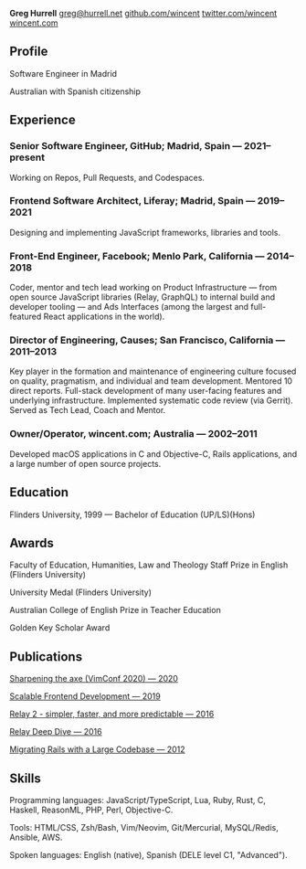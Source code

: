 **Greg Hurrell**
[greg@hurrell.net](mailto:greg@hurrell.net)
[github.com/wincent](https://github.com/wincent)
[twitter.com/wincent](https://twitter.com/wincent)
[wincent.com](https://wincent.com)

## Profile

Software Engineer in Madrid

Australian with Spanish citizenship

## Experience

### Senior Software Engineer, GitHub; Madrid, Spain &#8212; 2021&#8211;present

Working on Repos, Pull Requests, and Codespaces.

### Frontend Software Architect, Liferay; Madrid, Spain &#8212; 2019&#8211;2021

Designing and implementing JavaScript frameworks, libraries and tools.

### Front-End Engineer, Facebook; Menlo Park, California &#8212; 2014&#8211;2018

Coder, mentor and tech lead working on Product Infrastructure &#8212; from open source JavaScript libraries (Relay, GraphQL) to internal build and developer tooling &#8212; and Ads Interfaces (among the largest and full-featured React applications in the world).

### Director of Engineering, Causes; San Francisco, California &#8212; 2011&#8211;2013

Key player in the formation and maintenance of engineering culture focused on quality, pragmatism, and individual and team development. Mentored 10 direct reports. Full-stack development of many user-facing features and underlying infrastructure. Implemented systematic code review (via Gerrit). Served as Tech Lead, Coach and Mentor.

### Owner/Operator, wincent.com; Australia &#8212; 2002&#8211;2011

Developed macOS applications in C and Objective-C, Rails applications, and a large number of open source projects.

## Education

Flinders University, 1999 &#8212; Bachelor of Education (UP/LS)(Hons)

## Awards

Faculty of Education, Humanities, Law and Theology Staff Prize in English (Flinders University)

University Medal (Flinders University)

Australian College of English Prize in Teacher Education

Golden Key Scholar Award

## Publications

[Sharpening the axe (VimConf 2020) &#8212; 2020](https://youtu.be/iEShYRRVZOE)

[Scalable Frontend Development &#8212; 2019](https://youtu.be/b_aozg2vaJE)

[Relay 2 - simpler, faster, and more predictable &#8212; 2016](https://youtu.be/OEfUBN9dAI8)

[Relay Deep Dive &#8212; 2016](https://youtu.be/oPSuvaYmXBY)

[Migrating Rails with a Large Codebase &#8212; 2012](https://youtu.be/qgCM2bca49w)

## Skills

Programming languages: JavaScript/TypeScript, Lua, Ruby, Rust, C, Haskell, ReasonML, PHP, Perl, Objective-C.

Tools: HTML/CSS, Zsh/Bash, Vim/Neovim, Git/Mercurial, MySQL/Redis, Ansible, AWS.

Spoken languages: English (native), Spanish (DELE level C1, "Advanced").
